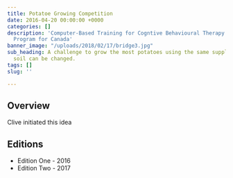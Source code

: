 ```yaml
---
title: Potatoe Growing Competition
date: 2016-04-20 00:00:00 +0000
categories: []
description: 'Computer-Based Training for Cogntive Behavioural Therapy: An Addictions
  Program for Canada'
banner_image: "/uploads/2018/02/17/bridge3.jpg"
sub_heading: A challenge to grow the most potatoes using the same supplies. Only the
  soil can be changed.
tags: []
slug: ''

---
```

## Overview

Clive initiated this idea

## Editions

* Edition One - 2016
* Edition Two - 2017